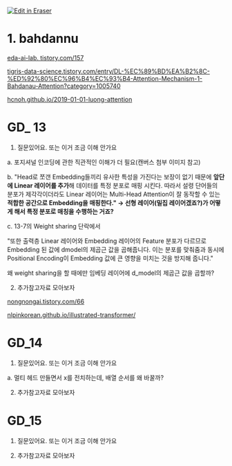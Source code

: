 <p><a target="_blank" href="https://app.eraser.io/workspace/B21gsrcoozeR3wLZjd0S" id="edit-in-eraser-github-link"><img alt="Edit in Eraser" src="https://firebasestorage.googleapis.com/v0/b/second-petal-295822.appspot.com/o/images%2Fgithub%2FOpen%20in%20Eraser.svg?alt=media&amp;token=968381c8-a7e7-472a-8ed6-4a6626da5501"></a></p>



# 1. bahdannu
[﻿eda-ai-lab.     tistory.com/157](https://eda-ai-lab.tistory.com/157) 

[﻿tigris-data-science.tistory.com/entry/DL-%EC%89%BD%EA%B2%8C-%ED%92%80%EC%96%B4%EC%93%B4-Attention-Mechanism-1-Bahdanau-Attention?category=1005740](https://tigris-data-science.tistory.com/entry/DL-%EC%89%BD%EA%B2%8C-%ED%92%80%EC%96%B4%EC%93%B4-Attention-Mechanism-1-Bahdanau-Attention?category=1005740) 

[﻿hcnoh.github.io/2019-01-01-luong-attention](https://hcnoh.github.io/2019-01-01-luong-attention) 





# GD_ 13
1. 질문있어요. 또는 이거 조금 이해 안가요

a. 포지셔널 인코딩에 관한 직관적인 이해가 더 필요(캔버스 첨부 이미지 참고)

b. "Head로 쪼갠 Embedding들끼리 유사한 특성을 가진다는 보장이 없기 때문에 **앞단에 Linear 레이어를 추가**해 데이터를 특정 분포로 매핑 시킨다. 따라서 설령 단어들의 분포가 제각각이더라도 Linear 레이어는 Multi-Head Attention이 잘 동작할 수 있는 **적합한 공간으로 Embedding을 매핑한다." → 선형 레이어(밀집 레이어겠죠?)가 어떻게 해서 특정 분포로 매칭을 수행하는 거죠?**

c. 13-7의 Weight sharing 단락에서

"또한 출력층 Linear 레이어와 Embedding 레이어의 Feature 분포가 다르므로 Embedding 된 값에 dmodel​의 제곱근 값을 곱해줍니다. 이는 분포를 맞춰줌과 동시에 Positional Encoding이 Embedding 값에 큰 영향을 미치는 것을 방지해 줍니다."

왜 weight sharing을 할 때에만 임베딩 레이어에 d_model의 제곱근 값을 곱할까?



2. 추가참고자료 모아보자

[﻿nongnongai.tistory.com/66](https://nongnongai.tistory.com/66) 

[﻿nlpinkorean.github.io/illustrated-transformer/](https://nlpinkorean.github.io/illustrated-transformer/) 

# GD_14
1. 질문있어요. 또는 이거 조금 이해 안가요

a. 멀티 헤드 만들면서 x를 전치하는데, 배열 순서를 왜 바꿀까? 

2. 추가참고자료 모아보자





# GD_15
1. 질문있어요. 또는 이거 조금 이해 안가요



2. 추가참고자료 모아보자


<!--- Eraser file: https://app.eraser.io/workspace/B21gsrcoozeR3wLZjd0S --->